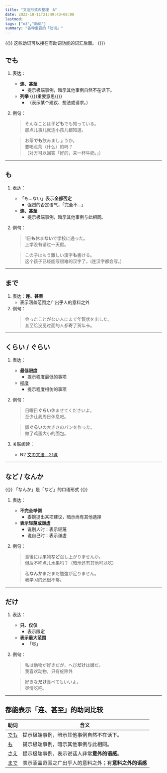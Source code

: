 ```yaml
---
title: "文法形式の整理　A"
date: 2022-10-11T21:49:43+08:00
lastmod: 
tags: ["n3","助词"]
summary: "各种重要的「助词」"
---
```


{{<alert>}}
这些助词可以接在有助词功能的词汇后面。
{{</alert>}}


## でも
1. 表达：
    - **连、甚至**
        - 提示极端事例，暗示其他事例自然不在话下。
    - **列举** {{<badge>}}重要意思{{</badge>}}
        - （表示某个建议、想法或请求。）
2. 例句：
    > そんなことは子**ども**でも知っている。  
    那点儿事儿就连小孩儿都知道。

    > お茶**でも**飲みましょうか。  
    要喝点茶（什么）的吗？  
    （对方可以回答「好的，来一杯牛奶。」）

---
## も
1. 表达：
    - 「も...ない」表示**全部否定**
        - 强烈的否定语气，「完全不...」
    - **连、甚至**  
        - 提示极端事例，暗示其他事例与此相同。
2. 例句：
    > 1日**も**休ま**ない**で学校に通った。  
    上学没有请过一天假。

    > この子はもう難しい漢字**も**書ける。  
    这个孩子已经能写很难的汉字了。(连汉字都会写。)

---
## まで
1. 表达：**连、甚至**
    - 表示涵盖范围之广出乎人的意料之外
2. 例句：
    > 会ったことがない人にまで年賀状を出した。  
    甚至给没见过面的人都寄了贺年卡。

---
## くらい / ぐらい
1. 表达：
    - **最低限度**
        - 提示程度最低的事项
    - [程度](/n3/3/#ぐらいくらいほど)
        - 提示程度相仿的事项
2. 例句：
    > 日曜日**ぐらい**休ませてくださいよ。  
    至少让我周日休息吧。

    > 卵**ぐらい**の大きさのパンを作った。  
    做了鸡蛋大小的面包。
3. 关联阅读：
    - N2 [文の文法　21课](/n2/21/#ぐらいくらい)

---
## など / なんか
{{<alert>}}
「なんか」是「など」的口语形式
{{</alert>}}
1. 表达：
    - **不完全举例**
        - 委婉提出某项建议，暗示尚有其他选择
    - **表示轻蔑或谦虚**
        - 说别人时：表示轻蔑
        - 说自己时：表示谦虚
2. 例句：
    > 食後には果物**など**召し上がりませんか。  
    但后不吃点儿水果吗？（暗示还有其他可以吃）

    > 私**なんか**まだまだ勉強が足りません。  
    我学习的还很不够。

---
## だけ
1. 表达：
    - **只、仅仅**
        - 表示限定
    - **表示最大范围**
        - 「尽」
2. 例句：
    > 私は動物が好きだが、へび**だけ**は嫌だ。  
    我喜欢动物，只有蛇除外

    > 好きな**だけ**食べてもいいよ。  
    尽情吃吧。

---
## 都能表示「连、甚至」的助词比较
| 助词 | 含义 |
| --- | --- |
| [でも](/n3/a/#でも) | 提示极端事例，暗示其他事例自然不在话下。 |
| [も](/n3/a/#も) | 提示极端事例，暗示其他事例与此相同。 |
| [さえ](/n3/a/#さえ) | 提示极端事例，表示说话人非常**意外的语感**。 |
| [まで](/n3/a/#さえ) | 表示涵盖范围之广出乎人的意料之外；有**意料之外的语感** |